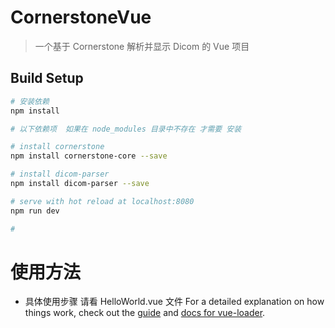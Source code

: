 # CornerstoneVue

> 一个基于 Cornerstone 解析并显示 Dicom 的 Vue 项目

## Build Setup

``` bash
# 安装依赖
npm install

# 以下依赖项  如果在 node_modules 目录中不存在 才需要 安装

# install cornerstone
npm install cornerstone-core --save

# install dicom-parser
npm install dicom-parser --save

# serve with hot reload at localhost:8080
npm run dev

#
```
# 使用方法

* 具体使用步骤 请看 HelloWorld.vue 文件
For a detailed explanation on how things work, check out the [guide](http://vuejs-templates.github.io/webpack/) and [docs for vue-loader](http://vuejs.github.io/vue-loader).
